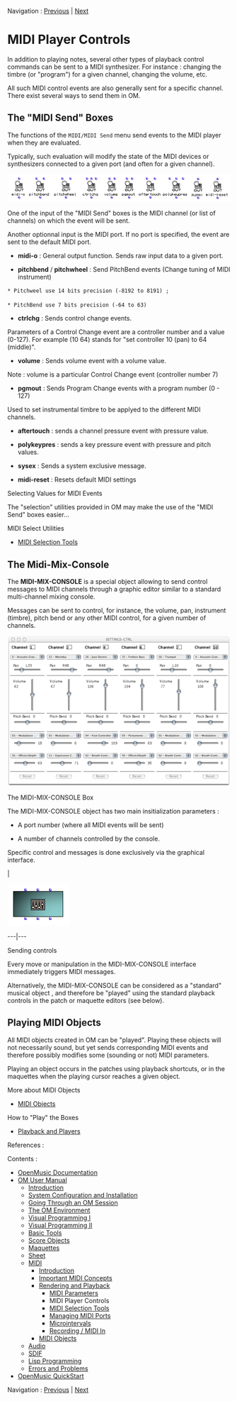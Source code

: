 Navigation : [Previous](MIDI-Params "page précédente\(MIDI
Parameters\)") | [Next](MIDI-Utils "Next\(MIDI
Selection Tools\)")


# MIDI Player Controls

In addition to playing notes, several other types of playback control commands
can be sent to a MIDI synthesizer. For instance : changing the timbre (or
"program") for a given channel, changing the volume, etc.

All such MIDI control events are also generally sent for a specific channel.
There exist several ways to send them in OM.

## The "MIDI Send" Boxes

The functions of the `MIDI/MIDI Send` menu send events to the MIDI player when
they are evaluated.

Typically, such evaluation will modify the state of the MIDI devices or
synthesizers connected to a given port (and often for a given channel).

![](../res/send-functions.png)

One of the input of the "MIDI Send" boxes is the MIDI channel (or list of
channels) on which the event will be sent.

Another optionnal input is the MIDI port. If no port is specified, the event
are sent to the default MIDI port.

  *  **midi-o** : General output function. Sends raw input data to a given port.

  *  **pitchbend** / **pitchwheel** : Send PitchBend events (Change tuning of MIDI instrument)

    * Pitchweel use 14 bits precision (-8192 to 8191) ; 

    * PitchBend use 7 bits precision (-64 to 63)

  * **ctrlchg** : Sends control change events. 

Parameters of a Control Change event are a controller number and a value
(0-127). For example (10 64) stands for "set controller 10 (pan) to 64
(middle)".

  *  **volume** : Sends volume event with a volume value.

Note : volume is a particular Control Change event (controller number 7)

  *  **pgmout** : Sends Program Change events with a program number (0 - 127)

Used to set instrumental timbre to be applyed to the different MIDI channels.

  * **aftertouch** : sends a channel pressure event with pressure value.

  *  **polykeypres** : sends a key pressure event with pressure and pitch values.

  *  **sysex** : Sends a system exclusive message.

  *  **midi-reset** : Resets default MIDI settings

Selecting Values for MIDI Events

The "selection" utilities provided in OM may make the use of the "MIDI Send"
boxes easier...

MIDI Select Utilities

  * [MIDI Selection Tools](MIDI-Utils)

## The Midi-Mix-Console

The  **MIDI-MIX-CONSOLE** is a special object allowing to send control
messages to MIDI channels through a graphic editor similar to a standard
multi-channel mixing console.

Messages can be sent to control, for instance, the volume, pan, instrument
(timbre), pitch bend or any other MIDI control, for a given number of
channels.

[![](../res/controller_1.png)](../res/controller.png "Cliquez pour agrandir")

The MIDI-MIX-CONSOLE Box

The MIDI-MIX-CONSOLE object has two main insitialization parameters :

  * A port number (where all MIDI events will be sent)

  * A number of channels controlled by the console.

Specific control and messages is done exclusively via the graphical interface.

|

![](../res/controller-Box.png)  
  
---|---  
  
Sending controls

Every move or manipulation in the MIDI-MIX-CONSOLE interface immediately
triggers MIDI messages.

Alternatively, the MIDI-MIX-CONSOLE can be considered as a "standard" musical
object , and therefore be "played" using the standard playback controls in the
patch or maquette editors (see below).

## Playing MIDI Objects

All MIDI objects created in OM can be "played". Playing these objects will not
necessarily sound, but yet sends corresponding MIDI events and therefore
possibly modifies some (sounding or not) MIDI parameters.

Playing an object occurs in the patches using playback shortcuts, or in the
maquettes when the playing cursor reaches a given object.

More about MIDI Objects

  * [MIDI Objects](MIDI-Objects)

How to "Play" the Boxes

  * [Playback and Players](1-Play)

References :

Contents :

  * [OpenMusic Documentation](OM-Documentation)
  * [OM User Manual](OM-User-Manual)
    * [Introduction](00-Contents)
    * [System Configuration and Installation](Installation)
    * [Going Through an OM Session](Goingthrough)
    * [The OM Environment](Environment)
    * [Visual Programming I](BasicVisualProgramming)
    * [Visual Programming II](AdvancedVisualProgramming)
    * [Basic Tools](BasicObjects)
    * [Score Objects](ScoreObjects)
    * [Maquettes](Maquettes)
    * [Sheet](Sheet)
    * [MIDI](MIDI)
      * [Introduction](Intro)
      * [Important MIDI Concepts](MIDI-Concepts)
      * [Rendering and Playback](MIDI-Playback)
        * [MIDI Parameters](MIDI-Params)
        * MIDI Player Controls
        * [MIDI Selection Tools](MIDI-Utils)
        * [Managing MIDI Ports](MIDI-Ports)
        * [Microintervals](Microintervals)
        * [Recording / MIDI In](Record%20MIDI)
      * [MIDI Objects](MIDI-Objects)
    * [Audio](Audio)
    * [SDIF](SDIF)
    * [Lisp Programming](Lisp)
    * [Errors and Problems](errors)
  * [OpenMusic QuickStart](QuickStart-Chapters)

Navigation : [Previous](MIDI-Params "page précédente\(MIDI
Parameters\)") | [Next](MIDI-Utils "Next\(MIDI
Selection Tools\)")

